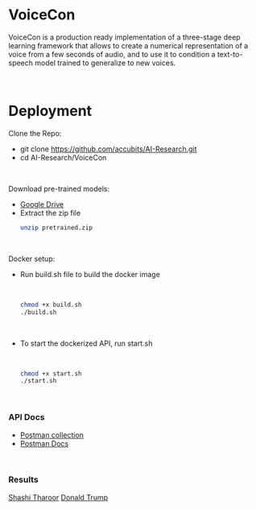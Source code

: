 # VoiceCon

VoiceCon is a production ready implementation of a three-stage deep learning framework that allows to create a numerical representation of a voice from a few seconds of audio, and to use it to condition a text-to-speech model trained to generalize to new voices.

<br>

# Deployment

Clone the Repo:
  
  - git clone https://github.com/accubits/AI-Research.git
  - cd AI-Research/VoiceCon    

<br>

Download pre-trained models:
  
  - [Google Drive](https://drive.google.com/file/d/1n1sPXvT34yXFLT47QZA6FIRGrwMeSsZc/view?usp=sharing)
  - Extract the zip file
    ```sh
    unzip pretrained.zip
    ```
  
<br>
  
Docker setup:
  
  - Run build.sh file to build the docker image
    
    <br>
  
    ```sh
    chmod +x build.sh
    ./build.sh
    ```
    <br>
    
  - To start the dockerized API, run start.sh
    
    <br>
    
    ```sh
    chmod +x start.sh
    ./start.sh
    ```    

<br>

### API Docs

 - [Postman collection](https://www.getpostman.com/collections/17e2fc0795fbff6aa9b4)
 - [Postman Docs](https://documenter.getpostman.com/view/8991468/T1LSCRas)
 
<br> 

### Results

[Shashi Tharoor](https://github.com/accubits/AI-Research/blob/master/VoiceCon/results/Accubits_shashi_tharoor.wav)
[Donald Trump]()
